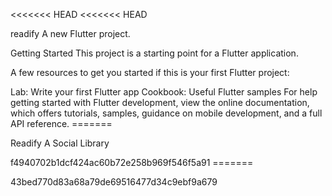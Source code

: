 <<<<<<< HEAD <<<<<<< HEAD

readify
A new Flutter project.

Getting Started
This project is a starting point for a Flutter application.

A few resources to get you started if this is your first Flutter project:

Lab: Write your first Flutter app
Cookbook: Useful Flutter samples
For help getting started with Flutter development, view the online documentation, which offers tutorials, samples, guidance on mobile development, and a full API reference. =======

Readify
A Social Library

f4940702b1dcf424ac60b72e258b969f546f5a91 =======

43bed770d83a68a79de69516477d34c9ebf9a679
